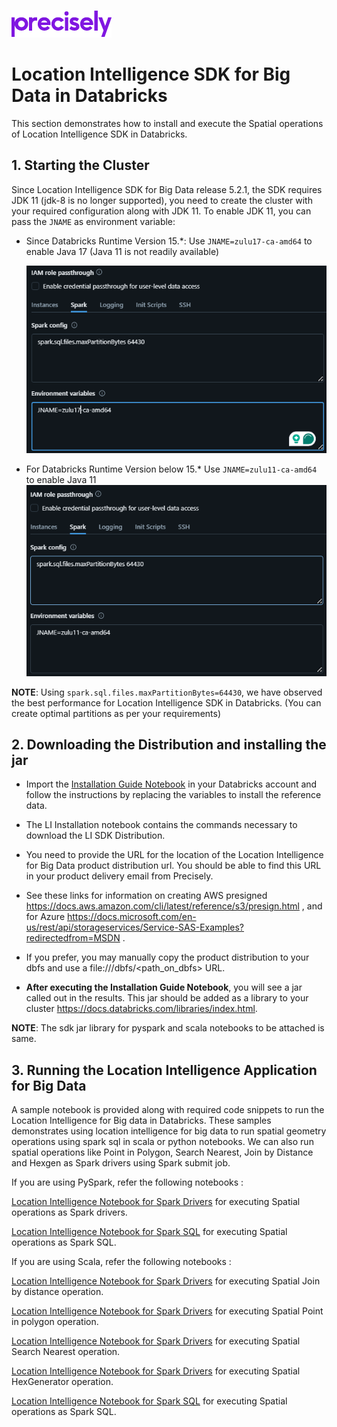 ![Precisely](../Precisely_Logo.png)

# Location Intelligence SDK for Big Data in Databricks
This section demonstrates how to install and execute the Spatial operations of Location Intelligence SDK in Databricks.


## 1. Starting the Cluster
Since Location Intelligence SDK for Big Data release 5.2.1, the SDK requires JDK 11 (jdk-8 is no longer supported), you need to create the cluster with your required configuration along with JDK 11.
To enable JDK 11, you can pass the `JNAME` as environment variable:


- Since Databricks Runtime Version 15.*:
Use `JNAME=zulu17-ca-amd64` to enable Java 17 (Java 11 is not readily available)

  ![alt text](jname-17.png)

- For Databricks Runtime Version below 15.* 
Use `JNAME=zulu11-ca-amd64` to enable Java 11
  ![alt text](jname11.png)

**NOTE**: Using `spark.sql.files.maxPartitionBytes=64430`, we have observed the best performance for Location Intelligence SDK in Databricks. (You can create optimal partitions as per your requirements) 


## 2. Downloading the Distribution and installing the jar

- Import the [Installation Guide Notebook](./Installing_SDK.ipynb) in your Databricks account and follow the instructions by replacing the variables to install the reference data.

- The LI Installation notebook contains the commands necessary to download the LI SDK Distribution.

- You need to provide the URL for the location of the Location Intelligence for Big Data product distribution url. You should be able to find this URL in your product delivery email from Precisely. 
- See these links for information on creating AWS presigned https://docs.aws.amazon.com/cli/latest/reference/s3/presign.html , and for Azure https://docs.microsoft.com/en-us/rest/api/storageservices/Service-SAS-Examples?redirectedfrom=MSDN . 
- If you prefer, you may manually copy the product distribution to your dbfs and use a file:///dbfs/<path_on_dbfs> URL.

- <strong> After executing the Installation Guide Notebook</strong>, you will see a jar called out in the results. This jar should be added as a library to your cluster https://docs.databricks.com/libraries/index.html.


**NOTE**: The sdk jar library for pyspark and scala notebooks to be attached is same.


## 3. Running the Location Intelligence Application for Big Data


A sample notebook is provided along with required code snippets  to run the Location Intelligence for Big data in Databricks. These samples demonstrates using location intelligence for big data to run spatial geometry operations using spark sql in scala or python notebooks. We can also run spatial operations like Point in Polygon, Search Nearest, Join by Distance and Hexgen as Spark drivers using Spark submit job.

If you are using PySpark, refer the following notebooks :

  [Location Intelligence Notebook for Spark Drivers](./pyspark/LI-SDK-Drivers-Pyspark.ipynb) for executing Spatial operations as Spark drivers.
  
  [Location Intelligence Notebook for Spark SQL](./pyspark/LI-SDK-UDF-Pyspark.ipynb) for executing Spatial operations as Spark SQL.

If you are using Scala, refer the following notebooks :

  [Location Intelligence Notebook for Spark Drivers](./scala/LI-JoinByDistance.scala) for executing Spatial Join by distance operation.
  
  [Location Intelligence Notebook for Spark Drivers](./scala/PointInPolygon.scala) for executing Spatial Point in polygon operation.
  
  [Location Intelligence Notebook for Spark Drivers](./scala/SearchNearest.scala) for executing Spatial Search Nearest operation.
  
  [Location Intelligence Notebook for Spark Drivers](./scala/Hexgen.scala) for executing Spatial HexGenerator operation.
  
  [Location Intelligence Notebook for Spark SQL](./scala/Spark-sql-functions.scala) for executing Spatial operations as Spark SQL.

